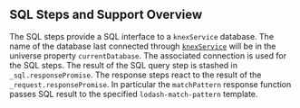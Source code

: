 ## SQL Steps and Support Overview

The SQL steps provide a SQL interface to a `knexService` database.  The name of the database last connected through [`knexService`](knex_service) will be in the universe property `currentDatabase`.  The associated connection is used for the SQL steps.  The result of the SQL query step is stashed in `_sql.responsePromise`. The response steps react to the result of the `_request.responsePromise`. In particular the `matchPattern` response function passes SQL result to the specified `lodash-match-pattern` template.
